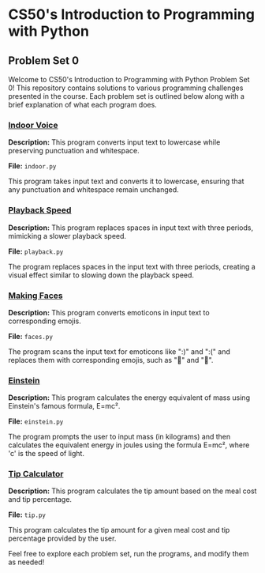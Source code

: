 # CS50's Introduction to Programming with Python

## Problem Set 0

Welcome to CS50's Introduction to Programming with Python Problem Set 0! This repository contains solutions to various programming challenges presented in the course. Each problem set is outlined below along with a brief explanation of what each program does.

### [Indoor Voice](Indoor%20Voice/indoor.py)

**Description:** This program converts input text to lowercase while preserving punctuation and whitespace.

**File:** `indoor.py`

This program takes input text and converts it to lowercase, ensuring that any punctuation and whitespace remain unchanged.

### [Playback Speed](Playback%20Speed/playback.py)

**Description:** This program replaces spaces in input text with three periods, mimicking a slower playback speed.

**File:** `playback.py`

The program replaces spaces in the input text with three periods, creating a visual effect similar to slowing down the playback speed.

### [Making Faces](Making%20Faces/faces.py)

**Description:** This program converts emoticons in input text to corresponding emojis.

**File:** `faces.py`

The program scans the input text for emoticons like ":)" and ":(" and replaces them with corresponding emojis, such as "🙂" and "🙁".

### [Einstein](Einstein/einstein.py)

**Description:** This program calculates the energy equivalent of mass using Einstein's famous formula, E=mc².

**File:** `einstein.py`

The program prompts the user to input mass (in kilograms) and then calculates the equivalent energy in joules using the formula E=mc², where 'c' is the speed of light.

### [Tip Calculator](Tip%20Calculator/tip.py)

**Description:** This program calculates the tip amount based on the meal cost and tip percentage.

**File:** `tip.py`

This program calculates the tip amount for a given meal cost and tip percentage provided by the user.

Feel free to explore each problem set, run the programs, and modify them as needed!
